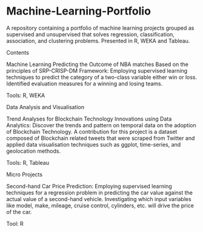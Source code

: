 # Machine-Learning-Portfolio
A repository containing a portfolio of machine learning projects grouped as supervised and unsupervised that solves regression, classification, association, and clustering problems. Presented in R, WEKA and Tableau.

Contents

Machine Learning
Predicting the Outcome of NBA matches Based on the principles of SRP-CRISP-DM Framework: Employing supervised learning techniques to predict the category of a two-class variable either win or loss. Identified evaluation measures for a winning and losing teams.

Tools: R, WEKA


Data Analysis and Visualisation

Trend Analyses for Blockchain Technology Innovations using Data Analytics: Discover the trends and pattern on temporal data on the adoption of Blockchain Technology. A contribution for this project is a dataset composed of Blockchain related tweets that were scraped from Twitter and applied data visualisation techniques such as ggplot, time-series, and geolocation methods.

Tools: R, Tableau


Micro Projects

Second-hand Car Price Prediction: Employing supervised learning techniques for a regression problem in predicting the car value against the actual value of a second-hand vehicle. Investigating which input variables like model, make, mileage, cruise control, cylinders, etc. will drive the price of the car.


Tool: R
